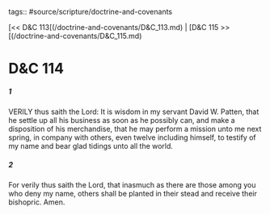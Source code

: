 tags:: #source/scripture/doctrine-and-covenants

[<< D&C 113[(/doctrine-and-covenants/D&C_113.md) | [D&C 115 >>[(/doctrine-and-covenants/D&C_115.md)

# D&C 114

##### 1

VERILY thus saith the Lord: It is wisdom in my servant David W. Patten, that he settle up all his business as soon as he possibly can, and make a disposition of his merchandise, that he may perform a mission unto me next spring, in company with others, even twelve including himself, to testify of my name and bear glad tidings unto all the world.

##### 2

For verily thus saith the Lord, that inasmuch as there are those among you who deny my name, others shall be planted in their stead and receive their bishopric. Amen.
